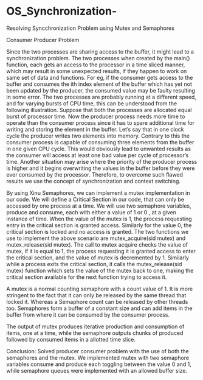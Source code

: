 # OS_Synchronization-

Resolving Syncchronization Problem using Mutex and Semaphores

Consumer Producer Problem

Since the two processes are sharing access to the buffer, it might lead to a synchronization problem. The two processes when created by the main() function, each gets an access to the processor in a time sliced manner, which may result in some unexpected results, if they happen to work on same set of data and functions. For eg, if the consumer gets access to the buffer and consumes the ith index element of the buffer which has yet not been updated by the producer, the consumed value may be faulty resulting in some error. The two processes are probably running at a different speed, and for varying bursts of CPU time, this can be understood from the following illustration. Suppose that both the processes are allocated equal burst of processor time. Now the producer process needs more time to operate than the consumer process since it has to spare additional time for writing and storing the element in the buffer. Let’s say that in one clock cycle the producer writes two elements into memory. Contrary to this the consumer process is capable of consuming three elements from the buffer in one given CPU cycle. This would obviously lead to unwanted results as the consumer will access at least one bad value per cycle of processor’s time. Another situation may arise where the priority of the producer process is higher and it begins overwriting the values in the buffer before they were ever consumed by the processor. Therefore, to overcome such flawed results we use the concept of synchronization and context switching.

By using Xinu Semaphores, we can implement a mutex implementation in our code. We will define a Critical Section in our
code, that can only be accessed by one process at a time. We will use two semaphore variables, produce and consume, each with either a value of 1 or 0 , at a given instance of time. When the value of the mutex is 1, the process requesting entry in the critical section is granted access. Similarly for the value 0, the critical section is locked and no access is granted. The two functions we use to implement the above scenario are mutex_acquire(sid mutex) and mutex_release(sid mutex). The call to mutex acquire checks the value of mutex, if it is equal to 1, the process requesting it is granted access to enter the critical section, and the value of mutex is decremented by 1. Similarly while a process exits the critical section, it calls the mutex_release(sid mutex) function which sets the value of the mutex back to one, making the critical section available for the next function trying to access it.

A mutex is a normal counting semaphore with a count value of 1. It is more stringent to the fact that it can only be released by the same thread that locked it. Whereas a Semaphore count can be released by other threads too. Semaphores form a buffer of a constant size and can add items in the buffer from where it can be consumed by the consumer process.

The output of mutex produces iterative production and consumption of items, one at a time, while the semaphore outputs chunks of produced followed by consumed items in a allotted time slice.

Conclusion:
Solved producer consumer problem with the use of both the semaphores and the mutex. We implemented mutex with two semaphore variables consume and produce each toggling between the value 0 and 1, while semaphore queues were implemented with an allowed buffer size.
